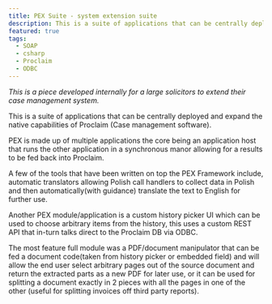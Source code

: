 ```yaml
---
title: PEX Suite - system extension suite
description: This is a suite of applications that can be centrally deployed and expand the native capabilities of Proclaim (Case management software).
featured: true
tags:
  - SOAP
  - csharp
  - Proclaim
  - ODBC
---
```


_This is a piece developed internally for a large solicitors to extend their case management system._

This is a suite of applications that can be centrally deployed and expand the native capabilities of Proclaim (Case management software).

PEX is made up of multiple applications the core being an application host that runs the other application in a synchronous manor allowing for a results to be fed back into Proclaim.

A few of the tools that have been written on top the PEX Framework include, automatic translators allowing Polish call handlers to collect data in Polish and then automatically(with guidance) translate the text to English for further use.

Another PEX module/application is a custom history picker UI which can be used to choose arbitrary items from the history, this uses a custom REST API that in-turn talks direct to the Proclaim DB via ODBC.

The most feature full module was a PDF/document manipulator that can be fed a document code(taken from history picker or embedded field) and will allow the end user select arbitrary pages out of the source document and return the extracted parts as a new PDF for later use, or it can be used for splitting a document exactly in 2 pieces with all the pages in one of the other (useful for splitting invoices off third party reports).